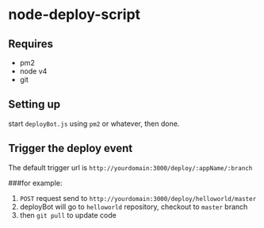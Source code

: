 # node-deploy-script

## Requires
 - pm2 
 - node v4
 - git
 
 
## Setting up

start `deployBot.js` using `pm2` or whatever, then done.

## Trigger the deploy event

The default trigger url is `http://yourdomain:3000/deploy/:appName/:branch`  

###for example:   

1. `POST` request send to `http://yourdomain:3000/deploy/helloworld/master`
2. deployBot will go to `helloworld` repository, checkout to `master` branch
3. then `git pull` to update code
